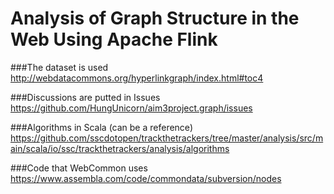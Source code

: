 Analysis of Graph Structure in the Web Using Apache Flink
=================
###The dataset is used
http://webdatacommons.org/hyperlinkgraph/index.html#toc4

###Discussions are putted in Issues
https://github.com/HungUnicorn/aim3project.graph/issues

###Algorithms in Scala (can be a reference)
https://github.com/sscdotopen/trackthetrackers/tree/master/analysis/src/main/scala/io/ssc/trackthetrackers/analysis/algorithms

###Code that WebCommon uses
https://www.assembla.com/code/commondata/subversion/nodes
